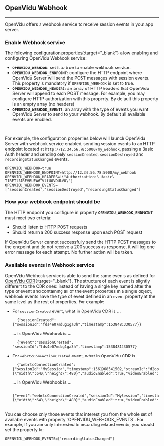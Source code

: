 <h2 id="section-title">OpenVidu Webhook</h2>
<hr>

OpenVidu offers a webhook service to receive session events in your app server.

### Enable Webhook service

The following [configuration properties](reference-docs/openvidu-config){:target="_blank"} allow enabling and configuring OpenVidu Webhook service:

- **`OPENVIDU_WEBHOOK`**: set it to true to enable webhook service.
- **`OPENVIDU_WEBHOOK_ENDPOINT`**: configure the HTTP endpoint where OpenVidu Server will send the POST messages with session events. This property is mandatory if `OPENVIDU_WEBHOOK` is set to true.
- **`OPENVIDU_WEBHOOK_HEADERS`**: an array of HTTP headers that OpenVidu Server will append to each POST message. For example, you may configure HTTP authorization with this property. By default this property is an empty array (no headers)
- **`OPENVIDU_WEBHOOK_EVENTS`**: an array with the type of events you want OpenVidu Server to send to your webhook. By default all available events are enabled.

<br>

For example, the configuration properties below will launch OpenVidu Server with webhook service enabled, sending session events to an HTTP endpoint located at `http://12.34.56.78:5000/my_webhook`, passing a Basic Auth header and sending only `sessionCreated`, `sessionDestroyed` and `recordingStatusChanged` events.

```console
OPENVIDU_WEBHOOK=true
OPENVIDU_WEBHOOK_ENDPOINT=http://12.34.56.78:5000/my_webhook
OPENVIDU_WEBHOOK_HEADERS=[\"Authorization:\ Basic\ T1BFTlZJRFVBUFA6TVlfU0VDUkVU\"]
OPENVIDU_WEBHOOK_EVENTS=["sessionCreated","sessionDestroyed","recordingStatusChanged"]
```

### How your webhook endpoint should be

The HTTP endpoint you configure in property **`OPENVIDU_WEBHOOK_ENDPOINT`** must meet two criteria:

- Should listen to HTTP POST requests
- Should return a 200 success response upon each POST request

If OpenVidu Server cannot successfully send the HTTP POST messages to the endpoint and do not receive a 200 success as response, it will log one error message for each attempt. No further action will be taken.

### Available events in Webhook service

OpenVidu Webhook service is able to send the same events as defined for [OpenVidu CDR](reference-docs/openvidu-server-cdr){:target="_blank"}. The structure of each event is slightly different to the CDR ones: instead of having a single key named after the type of event and containing all of the event properties in a single object, webhook events have the type of event defined in an `event` property at the same level as the rest of properties. For example:

- For `sessionCreated` event, what in OpenVidu CDR is ...

        {"sessionCreated":{"sessionId":"fds4e07mdug1ga3h","timestamp":1538481330577}}

    ... in OpenVidu Webhook is ...

        {"event":"sessionCreated", "sessionId":"fds4e07mdug1ga3h","timestamp":1538481330577}

- For `webrtcConnectionCreated` event, what in OpenVidu CDR is ...

        {"webrtcConnectionCreated":{"sessionId":"MySession","timestamp":1561968541502,"streamId":"d2oomgno0isd9_CAMERA_ILTAU","participantId":"d2oomgno0isd9","connection":"OUTBOUND","videoSource":"CAMERA","videoFramerate":30,"videoDimensions":"{\"width\":640,\"height\":480}","audioEnabled":true,"videoEnabled":true}}

    ... in OpenVidu Webhook is ...

        {"event":"webrtcConnectionCreated","sessionId":"MySession","timestamp":1561968541502,"streamId":"d2oomgno0isd9_CAMERA_ILTAU","participantId":"d2oomgno0isd9","connection":"OUTBOUND","videoSource":"CAMERA","videoFramerate":30,"videoDimensions":"{\"width\":640,\"height\":480}","audioEnabled":true,"videoEnabled":true}

<br>
You can choose only those events that interest you from the whole set of available events with property `OPENVIDU_WEBHOOK_EVENTS`. For example, if you are only interested in recording related events, you should set the property to:

```console
OPENVIDU_WEBHOOK_EVENTS=["recordingStatusChanged"]
```

<br>